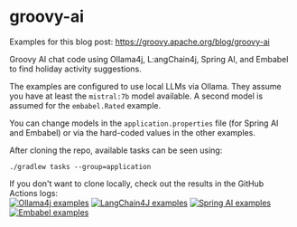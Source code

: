 groovy-ai
=========

Examples for this blog post:
https://groovy.apache.org/blog/groovy-ai

Groovy AI chat code using Ollama4j, L:angChain4j, Spring AI, and Embabel to find holiday activity suggestions.

The examples are configured to use local LLMs via Ollama.
They assume you have at least the `mistral:7b` model available.
A second model is assumed for the `embabel.Rated` example.

You can change models in the `application.properties` file (for Spring AI and Embabel)
or via the hard-coded values in the other examples.

After cloning the repo, available tasks can be seen using:
```
./gradlew tasks --group=application
```

If you don't want to clone locally, check out the results in the GitHub Actions logs: \
[![Ollama4j examples](https://github.com/paulk-asert/groovy-ai/actions/workflows/runOllama4j.yml/badge.svg)](https://github.com/paulk-asert/groovy-ai/actions/workflows/runOllama4j.yml)
[![LangChain4J examples](https://github.com/paulk-asert/groovy-ai/actions/workflows/runLangChain4j.yml/badge.svg)](https://github.com/paulk-asert/groovy-ai/actions/workflows/runLangChain4j.yml)
[![Spring AI examples](https://github.com/paulk-asert/groovy-ai/actions/workflows/runSpringAI.yml/badge.svg)](https://github.com/paulk-asert/groovy-ai/actions/workflows/runSpringAI.yml)
[![Embabel examples](https://github.com/paulk-asert/groovy-ai/actions/workflows/runEmbabel.yml/badge.svg)](https://github.com/paulk-asert/groovy-ai/actions/workflows/runEmbabel.yml)
